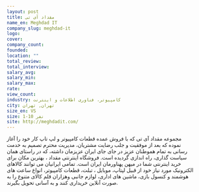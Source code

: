 ```yaml
---
layout: post
title: مقداد آی تی
name_en: Meghdad IT
company_slug: meghdad-it
logo: 
cover: 
company_count:
founded:
location: ""
total_review: 
total_interview: 
salary_avg: 
salary_min: 
salary_max: 
rate: 
view_count: 
industry: کامپیوتر، فناوری اطلاعات و اینترنت
city: تهران, تهران
size_en: VS
size: 1-10 نفر
site: http://meghdadit.com/
---
```


مجموعه مقداد آی تی که با فروش عمده قطعات کامپیوتر و لپ تاپ کار خود را آغاز نموده که بعد از موفقیت و جلب رضایت مشتریان، مدیریت محترم تصمیم به خدمت رسانی به تمام هموطنان عزیز در جای جای ایران عزیزمان داشته، که در راستای همان سیاست گذاری، راه اندازی گردیده است. فروشگاه اینترنتی مقداد ، بهترین مکان برای خرید اینترنتی شما در میهن پهناورمان ایران است. تمامی ایرانیان می توانند کالاهای الکترونیک مورد نیاز خود از قبیل لپتاپ، موبایل ، تبلت، قطعات کامپیوتر، انواع ساعت های هوشمند و کنسول بازی، ماشین های اداری، لوازم جانبی وهزاران قلم کالای متنوع را به صورت آنلاین خریداری کنند و به آسانی تحویل بگیرند.
